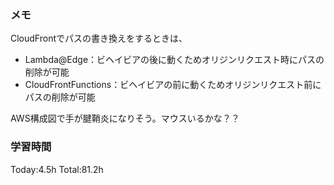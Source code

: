 ### メモ
CloudFrontでパスの書き換えをするときは、
- Lambda@Edge：ビヘイビアの後に動くためオリジンリクエスト時にパスの削除が可能
- CloudFrontFunctions：ビヘイビアの前に動くためオリジンリクエスト前にパスの削除が可能

AWS構成図で手が腱鞘炎になりそう。マウスいるかな？？

### 学習時間
Today:4.5h
Total:81.2h